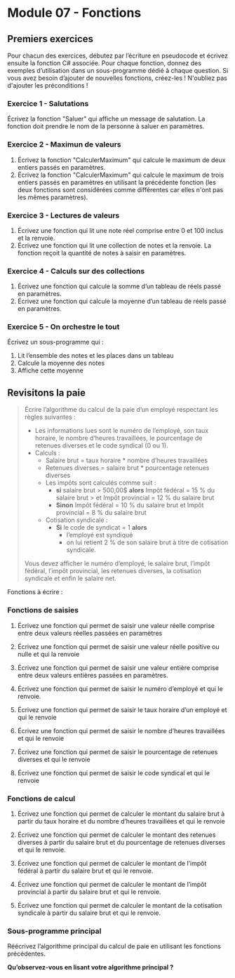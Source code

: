 # Module 07 - Fonctions

## Premiers exercices

Pour chacun des exercices, débutez par l’écriture en pseudocode et écrivez ensuite la fonction C# associée.
Pour chaque fonction, donnez des exemples d’utilisation dans un sous-programme dédié à chaque question.
Si vous avez besoin d’ajouter de nouvelles fonctions, créez-les !
N'oubliez pas d'ajouter les préconditions !

### Exercice 1 - Salutations

Écrivez la fonction "Saluer" qui affiche un message de salutation. La fonction doit prendre le nom de la personne à saluer en paramètres.

<!--
<details>
    <summary>Proposition solution</summary>

``` csharp
aucun saluer(chaine p_nom) {
    écrireNL("Bonjour " + p_nom);
}
```
-->

</details>

### Exercice 2 - Maximun de valeurs

1. Écrivez la fonction "CalculerMaximum" qui calcule le maximum de deux entiers passés en paramètres.
2. Écrivez la fonction "CalculerMaximum" qui calcule le maximum de trois entiers passés en paramètres en utilisant la précédente fonction (les deux fonctions sont considérées comme différentes car elles n'ont pas les mêmes paramètres).

<!--
<details>
    <summary>Proposition solution 2.1</summary>

``` csharp
entier calculerMaximum(entier p_valeur1, entier p_valeur2) {
    entier valeurMaximum = p_valeur1;

    si (valeurMaximum < p_valeur2) {
        valeurMaximum = p_valeur2;
    }

    renvoyer valeurMaximum;
}
```

</details>

<details>
    <summary>Proposition solution 2.2</summary>

``` csharp
entier calculerMaximum(entier p_valeur1, entier p_valeur2, entier p_valeur3) {
    renvoyer CalculerMaximum(CalculerMaximum(p_valeur1, p_valeur2), p_valeur3);
}
```

</details>
-->

### Exercice 3 - Lectures de valeurs

1. Écrivez une fonction qui lit une note réel comprise entre 0 et 100 inclus et la renvoie.
2. Écrivez une fonction qui lit une collection de notes et la renvoie. La fonction reçoit la quantité de notes à saisir en paramètres.

<!--
<details>
    <summary>Proposition solution 3.1</summary>

``` csharp
réel saisirNote() {
    réel note = 0.0;
    
    faire {
        écrire("Veuillez entrer la note " + numeroNote.VersChaine() + " du second examen : ");
        note = lire();
    } tant que (note < 0 ou note > 100);

    renvoyer note;
}
```

</details>

<details>
    <summary>Proposition solution 3.2</summary>

``` csharp
réel[] saisirNotes(entier p_quantiteNote) {
    réel[] notes = créer réel[p_quantiteNote];

    pour entier numeroNote de 0 à notes.Capacité - 1 {
        notes[numeroNote] = saisirNote();
    }

    renvoyer notes;
}
```

</details>
-->

### Exercice 4 - Calculs sur des collections

1. Écrivez une fonction qui calcule la somme d’un tableau de réels passé en paramètres.
2. Écrivez une fonction qui calcule la moyenne d’un tableau de réels passé en paramètres.

<!--
<details>
    <summary>Proposition solution 4.1</summary>

``` csharp
réel calculerSomme(réel[] p_valeurs) {
    réel somme = 0.0;

    pour entier indiceValeur de 0 à p_valeurs.Capacité - 1 {
        somme = somme + p_valeurs[indiceValeur];
    }

    renvoyer somme;
}
```

</details>

<details>
    <summary>Proposition solution 4.2</summary>

``` csharp
réel calculerMoyenne(réel[] p_valeurs) {
    renvoyer calculerSomme(p_valeurs) / p_valeurs.Capacité;
}
```

</details>
-->

### Exercice 5 - On orchestre le tout

Écrivez un sous-programme qui :

1. Lit l’ensemble des notes et les places dans un tableau
2. Calcule la moyenne des notes
3. Affiche cette moyenne

## Revisitons la paie

> Écrire l’algorithme du calcul de la paie d’un employé respectant les règles suivantes :
>
>- Les informations lues sont le numéro de l’employé, son taux horaire, le nombre d’heures travaillées, le pourcentage de retenues diverses et le code syndical (0 ou 1).
> - Calculs :
>   - Salaire brut = taux horaire * nombre d’heures travaillées
>   - Retenues diverses = salaire brut * pourcentage retenues diverses
>   - Les impôts sont calculés comme suit :
>     - **si** salaire brut > 500,00$
> **alors** Impôt fédéral = 15 % du salaire brut > et Impôt provincial = 12 % du salaire brut
>     - **Sinon** Impôt fédéral = 10 % du salaire brut et Impôt provincial = 8 % du salaire brut
>   - Cotisation syndicale :
>     - **Si** le code de syndicat = 1  **alors**
>       - l’employé est syndiqué
>       - on lui retient 2 % de son salaire brut à titre de cotisation syndicale.
>
> Vous devez afficher le numéro d’employé, le salaire brut, l’impôt fédéral, l’impôt provincial, les retenues diverses, la cotisation syndicale et enfin le salaire net.

Fonctions à écrire :

### Fonctions de saisies

1. Écrivez une fonction qui permet de saisir une valeur réelle comprise entre deux valeurs réelles passées en paramètres

2. Écrivez une fonction qui permet de saisir une valeur réelle positive ou nulle et qui la renvoie

3. Écrivez une fonction qui permet de saisir une valeur entière comprise entre deux valeurs entières passées en paramètres.

4. Écrivez une fonction qui permet de saisir le numéro d’employé et qui le renvoie.

5. Écrivez une fonction qui permet de saisir le taux horaire d’un employé et qui le renvoie

6. Écrivez une fonction qui permet de saisir le nombre d’heures travaillées et qui le renvoie

7. Écrivez une fonction qui permet de saisir le pourcentage de retenues diverses et qui le renvoie

8. Écrivez une fonction qui permet de saisir le code syndical et qui le renvoie

### Fonctions de calcul

1. Écrivez une fonction qui permet de calculer le montant du salaire brut à partir du taux horaire et du nombre d’heures travaillées et qui le renvoie

2. Écrivez une fonction qui permet de calculer le montant des retenues diverses à partir du salaire brut et du pourcentage de retenues diverses et qui le renvoie.

3. Écrivez une fonction qui permet de calculer le montant de l’impôt fédéral à partir du salaire brut et qui le renvoie.

4. Écrivez une fonction qui permet de calculer le montant de l’impôt provincial à partir du salaire brut et qui le renvoie.

5. Écrivez une fonction qui permet de calculer le montant de la cotisation syndicale à partir du salaire brut et qui le renvoie.

### Sous-programme principal

Réécrivez l’algorithme principal du calcul de paie en utilisant les fonctions précédentes.

**Qu’observez-vous en lisant votre algorithme principal ?**
